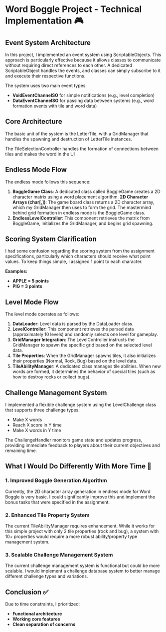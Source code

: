 # Word Boggle Project - Technical Implementation 🎮

## Event System Architecture

In this project, I implemented an event system using ScriptableObjects. This approach is particularly effective because it allows classes to communicate without requiring direct references to each other. A dedicated ScriptableObject handles the events, and classes can simply subscribe to it and execute their respective functions.

The system uses two main event types:
* **VoidEventChannelSO** for simple notifications (e.g., level completion)
* **DataEventChannelSO** for passing data between systems (e.g., word formation events with tile and word data)

## Core Architecture

The basic unit of the system is the LetterTile, with a GridManager that handles the spawning and destruction of LetterTile instances.

The TileSelectionController handles the formation of connections between tiles and makes the word in the UI 

## Endless Mode Flow

The endless mode follows this sequence:

1. **BoggleGame Class**: A dedicated class called BoggleGame creates a 2D character matrix using a word placement algorithm. **2D Character Arrays (char[,])**: The game board class returns a 2D character array, which my GridManager then uses to form the grid. The mastermind behind grid formation in endless mode is the BoggleGame class.
2. **EndlessLevelController**: This component retrieves the matrix from BoggleGame, initializes the GridManager, and begins grid spawning.

## Scoring System Clarification

I had some confusion regarding the scoring system from the assignment specifications, particularly which characters should receive what point values. To keep things simple, I assigned 1 point to each character.

**Examples:**
* **APPLE = 5 points**
* **PIG = 3 points**

## Level Mode Flow

The level mode operates as follows:

1. **DataLoader**: Level data is parsed by the DataLoader class.
2. **LevelController**: This component retrieves the parsed data (approximately 10 levels) and randomly selects one level for gameplay.
3. **GridManager Integration**: The LevelController instructs the GridManager to spawn the specific grid based on the selected level data.
4. **Tile Properties**: When the GridManager spawns tiles, it also initializes their properties (Normal, Rock, Bug) based on the level data.
5. **TileAbilityManager**: A dedicated class manages tile abilities. When new words are formed, it determines the behavior of special tiles (such as how to destroy rocks or collect bugs).

## Challenge Management System

I implemented a flexible challenge system using the LevelChallenge class that supports three challenge types:
* Make X words
* Reach X score in Y time
* Make X words in Y time

The ChallengeHandler monitors game state and updates progress, providing immediate feedback to players about their current objectives and remaining time.

## What I Would Do Differently With More Time 🚀

### 1. Improved Boggle Generation Algorithm

Currently, the 2D character array generation in endless mode for Word Boggle is very basic. I could significantly improve this and implement the bonus tasks that were specified in the assignment.

### 2. Enhanced Tile Property System

The current TileAbilityManager requires enhancement. While it works for this simple project with only 2 tile properties (rock and bug), a system with 10+ properties would require a more robust ability/property type management system.

### 3. Scalable Challenge Management System

The current challenge management system is functional but could be more scalable. I would implement a challenge database system to better manage different challenge types and variations.

## Conclusion ✅

Due to time constraints, I prioritized:
* **Functional architecture**
* **Working core features**
* **Clean separation of concerns**
